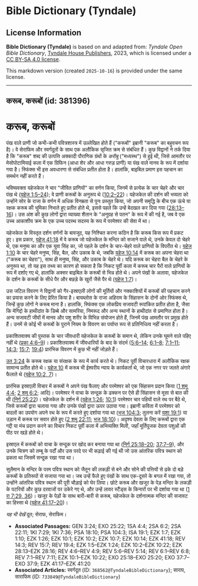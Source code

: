 # Bible Dictionary (Tyndale)

## License Information

**Bible Dictionary (Tyndale)** is based on and adapted from: _Tyndale Open Bible Dictionary_, [Tyndale House Publishers](https://tyndaleopenresources.com/), 2023, which is licensed under a [CC BY-SA 4.0 license](https://creativecommons.org/licenses/by-sa/4.0/legalcode.en).

This markdown version (created `2025-10-16`) is provided under the same license.



--------------------------------

## करूब, करूबों (id: 381396)

करूब, करूबों
============

पंख वाले प्राणी जो कभी\-कभी पवित्रशास्त्र में उल्लेखित होते हैं ("करूबों" इब्रानी "करूब" का बहुवचन रूप है)। वे सेराफिम और स्वर्गदूतों के साथ एक अलौकिक सृजित क्रम से संबंधित हैं। कुछ विद्वानों ने तर्क दिया है कि "करूब" शब्द की उत्पत्ति अक्कादी पौराणिक ग्रंथों के *करीबु* ("मध्यस्थ") से हुई थी, जिसे आमतौर पर मेसोपोटामियाई कला में एक ग्रिफिन (आधा शेर और आधा गरुड़ प्राणी) या पंख वाले मानव के रूप में दर्शाया गया है। स्फिंक्स भी इस अवधारणा से संबंधित प्रतीत होता है। हालांकि, बाइबिल प्रमाण इस पहचान का समर्थन नहीं करते हैं।

भविष्यवक्ता यहेजकेल ने चार "जीवित प्राणियों" का वर्णन किया, जिनमें से प्रत्येक के चार चेहरे और चार पंख थे ([यहेज 1:5–24](https://ref.ly/Ezek1:5-Ezek1:24)); वे प्राणी करूबों के अनुरूप थे ([10:2–22](https://ref.ly/Ezek10:2-Ezek10:22))। यहेजकेल की दर्शन की भव्यता को उन्होंने सोर के राजा के वर्णन में अधिक विनम्रता से पुनः प्रस्तुत किया, जो अपनी समृद्धि के बीच एक ऊंचे या रक्षक करूब की भूमिका निभाते हुए प्रतीत होते थे, इससे पहले कि उन्हें बेदखल कर दिया गया ([28:13–16](https://ref.ly/Ezek28:13-Ezek28:16))। उस अंश की कुछ लोगों द्वारा व्याख्या शैतान के "अनुग्रह से पतन" के रूप में की गई है, जब वे एक उच्च आकाशीय क्रम के एक उच्च पदस्थ सदस्य के रूप में परमेश्वर की सेवा में था।

यहेजकेल के विस्तृत दर्शन वर्णनों के बावजूद, यह निश्चित करना कठिन है कि करूब किस रूप में प्रकट हुए। इस प्रकार, [यहेज 41:18](https://ref.ly/Ezek41:18) में वे करूब जो यहेजकेल के मन्दिर को सजाने वाले थे, उनके केवल दो चेहरे थे, एक मनुष्य का और एक युवा सिंह का, जो पहले के दर्शन के चार\-चेहरे वाले प्राणियों के विपरीत थे। [यहेज 1:10](https://ref.ly/Ezek1:10) के चार चेहरे मनुष्य, सिंह, बैल, और उकाब के थे, जबकि [यहेज 10:14](https://ref.ly/Ezek10:14) में करूब का अपना चेहरा था ("करूब का चेहरा"), साथ ही मनुष्य, सिंह, और उकाब के चेहरे थे। यदि करूब का चेहरा बैल के चेहरे के अनुरूप था, तो यह इस तथ्य का कारण हो सकता है कि निकट पूर्वी कला में करूब चार पैरों वाले प्राणियों के रूप में दर्शाए गए थे, हालांकि अक्सर बाइबिल के करूबों से भिन्न होते थे। अपने पंखों के अलावा, यहेजकेल के दर्शन के करूबों के सीधे पैर और बछड़े के खुरों जैसे पैर थे ([यहेज 1:7](https://ref.ly/Ezek1:7))।

उस जटिल विवरण ने विद्वानों को गैर\-इस्राएली लोगों की मूर्तियों और नक्काशियों में करूबों की पहचान करने का प्रयास करने के लिए प्रेरित किया है। बायब्लोस के राजा अहिराम के सिंहासन के दोनों ओर स्फिंक्स थे, जिन्हें कुछ लोगों ने करूब माना है। हालांकि, स्फिंक्स एक लोकप्रिय सजावटी रूपांकित प्रतीत होता है, जैसा कि मेगिद्दो के हाथीदांत के डिब्बे और सामरिया, निमरूद और अन्य स्थानों के हाथीदांत से प्रमाणित होता है। अन्य सजावटी जीवों में मानव और पशु शरीर के विभिन्न संयोजन होते हैं, जिनमें पंख आमतौर पर प्रमुख होते हैं। उनमें से कोई भी करूबों के पुराने नियम के विवरण का पर्याप्त रूप से प्रतिनिधित्व नहीं करता है।

प्रकाशितवाक्य की पुस्तक के चार जीवधारी यहेजकेल के करूबों के समान थे, लेकिन उनके घूमने वाले पहिए नहीं थे ([प्रका 4:6–9](https://ref.ly/Rev4:6-Rev4:9))। प्रकाशितवाक्य में जीवधारियों के बाद के संदर्भ ([5:6–14](https://ref.ly/Rev5:6-Rev5:14); [6:1–8](https://ref.ly/Rev6:1-Rev6:8); [7:1–11](https://ref.ly/Rev7:1-Rev7:11); [14:3](https://ref.ly/Rev14:3); [15:7](https://ref.ly/Rev15:7); [19:4](https://ref.ly/Rev19:4)) प्रारंभिक विवरण में कुछ भी नहीं जोड़ते हैं।

[उत 3:24](https://ref.ly/Gen3:24) के करूब रक्षक या संरक्षक के रूप में कार्य करते थे। निकट पूर्वी विचारधारा में अलौकिक रक्षक सामान्य प्रतीत होते थे। [यहेज 10](https://ref.ly/Ezek10:1-Ezek10:22) में करूब भी ईश्वरीय न्याय के कार्यकर्ता थे, जो एक नगर पर जलते अंगारे फैलाते थे ([यहेज 10:2, 7](https://ref.ly/Ezek10:2,Ezek10:7))।

प्रारंभिक इस्राएली विचार में करूबों ने अपने पंख फैलाए और परमेश्वर को एक सिंहासन प्रदान किया ([1 शमू 4:4](https://ref.ly/1Sam4:4); [2 शमू 6:2](https://ref.ly/2Sam6:2); आदि)। परमेश्वर ने वाचा के सन्दूक के ढक्कन पर ऐसे ही सिंहासन से मूसा से बात की थी ([निर्ग 25:22](https://ref.ly/Exod25:22))। यहेजकेल के दर्शन में ([यहेज 1:26](https://ref.ly/Ezek1:26); [10:1](https://ref.ly/Ezek10:1)) परमेश्वर चार पहियों वाले रथ पर बैठे थे, जिसे करूबों द्वारा चलाया गया और उनके पंखों द्वारा ऊपर उठाया गया। इब्रानी कविता में परमेश्वर को बादलों का उपयोग अपने रथ के रूप में करते हुए दर्शाया गया था ([भज 104:3](https://ref.ly/Ps104:3); तुलना करें [यशा 19:1](https://ref.ly/Isa19:1)) या उड़ान में करूब पर सवार होते हुए ([2 शमू 22:11](https://ref.ly/2Sam22:11); [भज 18:10](https://ref.ly/Ps18:10))। अदृश्य देवता के लिए करूबों द्वारा एक गद्दी या मंच प्रदान करने का विचार निकट पूर्वी कला में अभिव्यक्ति मिली, जहाँ मूर्तिपूजक देवता पशुओं की पीठ पर खड़े होते थे।

इस्राएल में करूबों को वाचा के सन्दूक पर खोद कर बनाया गया था ([निर्ग 25:18–20](https://ref.ly/Exod25:18-Exod25:20); [37:7–9](https://ref.ly/Exod37:7-Exod37:9)), और उनके चित्रण को तम्बू के पर्दों और उस परदे पर भी कढ़ाई की गई थी जो उस आंतरिक पवित्र स्थान को ढकता था जिसमें सन्दूक रखा गया था।

सुलैमान के मन्दिर के परम पवित्र स्थान को जैतून की लकड़ी से बने और सोने की पत्तियों से ढके दो बड़े करूबों के प्रतिरूपों से सजाया गया था। जब उन्हें फैले हुए पंखों के साथ एक\-दूसरे के बगल में रखा गया, तो उन्होंने आंतरिक पवित्र स्थान की पूरी चौड़ाई को घेर लिया। छोटे करूब और खजूर के पेड़ मन्दिर के लकड़ी के पटरियों और कुछ दरवाजों पर उकेरे गए थे, और उन्हें लावर स्टैंड्स के किनारों पर भी दर्शाया गया था ([1 रा 7:29, 36](https://ref.ly/1Kgs7:29,1Kgs7:36))। खजूर के पेड़ों के साथ बारी\-बारी से करूब, यहेजकेल के दर्शनात्मक मन्दिर की सजावट का हिस्सा थे ([यहेज 41:17–20](https://ref.ly/Ezek41:17-Ezek41:20))।

*यह भी देखें* दूत; सेराफ, सेराफिम।

* **Associated Passages:** GEN 3:24; EXO 25:22; 1SA 4:4; 2SA 6:2; 2SA 22:11; 1KI 7:29; 1KI 7:36; PSA 18:10; PSA 104:3; ISA 19:1; EZK 1:7; EZK 1:10; EZK 1:26; EZK 10:1; EZK 10:2; EZK 10:7; EZK 10:14; EZK 41:18; REV 14:3; REV 15:7; REV 19:4; EZK 1:5–EZK 1:24; EZK 10:2–EZK 10:22; EZK 28:13–EZK 28:16; REV 4:6–REV 4:9; REV 5:6–REV 5:14; REV 6:1–REV 6:8; REV 7:1–REV 7:11; EZK 10:1–EZK 10:22; EXO 25:18–EXO 25:20; EXO 37:7–EXO 37:9; EZK 41:17–EZK 41:20
* **Associated Articles:** स्वर्गदूत (ID: `368562@TyndaleBibleDictionary`); साराप, साराफिम (ID: `733849@TyndaleBibleDictionary`)

